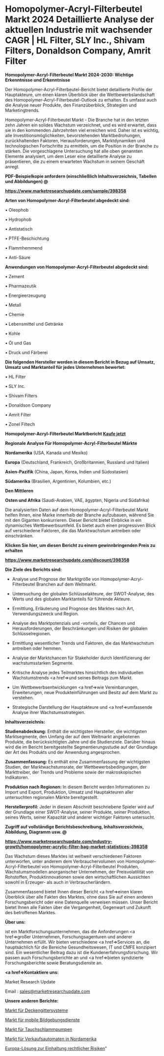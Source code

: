 # Homopolymer-Acryl-Filterbeutel Markt 2024 Detaillierte Analyse der aktuellen Industrie mit wachsender CAGR | HL Filter, SLY Inc., Shivam Filters, Donaldson Company, Amrit Filter

<strong>Homopolymer-Acryl-Filterbeutel Markt 2024-2030: Wichtige Erkenntnisse und Erkenntnisse</strong>

Der Homopolymer-Acryl-Filterbeutel-Bericht bietet detaillierte Profile der Hauptakteure, um einen klaren Überblick über die Wettbewerbslandschaft des Homopolymer-Acryl-Filterbeutel-Outlook zu erhalten. Es umfasst auch die Analyse neuer Produkte, den Finanzüberblick, Strategien und Marketingtrends.

Homopolymer-Acryl-Filterbeutel Markt - Die Branche hat in den letzten zehn Jahren ein solides Wachstum verzeichnet, und es wird erwartet, dass sie in den kommenden Jahrzehnten viel erreichen wird. Daher ist es wichtig, alle Investitionsmöglichkeiten, bevorstehenden Marktbedrohungen, zurückhaltenden Faktoren, Herausforderungen, Marktdynamiken und technologischen Fortschritte zu ermitteln, um die Position in der Branche zu stärken. Die vorgeschlagene Untersuchung hat alle oben genannten Elemente analysiert, um dem Leser eine detaillierte Analyse zu präsentieren, die zu einem erwarteten Wachstum in seinem Geschäft anregt.



<strong><b>PDF-Beispielkopie anfordern (einschließlich Inhaltsverzeichnis, Tabellen und Abbildungen) @ </b></strong>

<strong><a href=https://www.marketresearchupdate.com/sample/398358>

<strong>https://www.marketresearchupdate.com/sample/398358</u></a></strong></strong>



<strong>Arten von Homopolymer-Acryl-Filterbeutel abgedeckt sind:</strong>

• Oleophob

• Hydrophob

• Antistatisch

• PTFE-Beschichtung

• Flammhemmend

• Anti-Säure



<strong>Anwendungen von Homopolymer-Acryl-Filterbeutel abgedeckt sind:</strong>

• Zement

• Pharmazeutik

• Energieerzeugung

• Metall

• Chemie

• Lebensmittel und Getränke

• Kohle

• Öl und Gas

• Druck und Färberei



<strong>Die folgenden Hersteller werden in diesem Bericht in Bezug auf Umsatz, Umsatz und Marktanteil für jedes Unternehmen bewertet:</strong>

• HL Filter

• SLY Inc.

• Shivam Filters

• Donaldson Company

• Amrit Filter

• Zonel Filtech



<strong>Homopolymer-Acryl-Filterbeutel Marktbericht <a href=https://www.marketresearchupdate.com/buynow/398358>Kaufe jetzt</a></strong>



<strong>Regionale Analyse Für Homopolymer-Acryl-Filterbeutel Märkte</strong>



<strong>Nordamerika</strong> (USA, Kanada und Mexiko)



<strong>Europa</strong> (Deutschland, Frankreich, Großbritannien, Russland und Italien)



<strong>Asien-Pazifik</strong> (China, Japan, Korea, Indien und Südostasien)



<strong>Südamerika</strong> (Brasilien, Argentinien, Kolumbien, etc.)



<strong>Den Mittleren</strong> 

<strong>Osten und Afrika</strong> (Saudi-Arabien, VAE, ägypten, Nigeria und Südafrika)

Die analysierten Daten auf dem Homopolymer-Acryl-Filterbeutel Markt helfen Ihnen, eine Marke innerhalb der Branche aufzubauen, während Sie mit den Giganten konkurrieren. Dieser Bericht bietet Einblicke in ein dynamisches Wettbewerbsumfeld. Es bietet auch einen progressiven Blick auf verschiedene Faktoren, die das Marktwachstum antreiben oder einschränken.



<strong>Klicken Sie hier, um diesen Bericht zu einem gewinnbringenden Preis zu erhalten
</strong>

<strong><a href=https://www.marketresearchupdate.com/discount/398358>https://www.marketresearchupdate.com/discount/398358</b></u></strong></a>



<strong>Die Ziele des Berichts sind:</strong>

- Analyse und Prognose der Marktgröße von Homopolymer-Acryl-Filterbeutel Branchen auf dem Weltmarkt.

- Untersuchung der globalen Schlüsselakteure, der SWOT-Analyse, des Werts und des globalen Marktanteils für führende Akteure.

- Ermittlung, Erläuterung und Prognose des Marktes nach Art, Verwendungszweck und Region.

- Analyse des Marktpotenzials und -vorteils, der Chancen und Herausforderungen, der Beschränkungen und Risiken der globalen Schlüsselregionen.

- Ermittlung wesentlicher Trends und Faktoren, die das Marktwachstum antreiben oder hemmen.

- Analyse der Marktchancen für Stakeholder durch Identifizierung der wachstumsstarken Segmente.

- Kritische Analyse jedes Teilmarktes hinsichtlich des individuellen Wachstumstrends <a href=>und</a> seines Beitrags zum Markt.

- Um Wettbewerbsentwicklungen <a href=>wie</a> Vereinbarungen, Erweiterungen, neue Produkteinführungen und Besitz auf dem Markt zu verstehen.

- Strategische Darstellung der Hauptakteure und <a href=>umfas</a>sende Analyse ihrer Wachstumsstrategien.



<strong>Inhaltsverzeichnis:</strong>



<strong>Studienabdeckung:</strong> Enthält die wichtigsten Hersteller, die wichtigsten Marktsegmente, den Umfang der auf dem Weltmarkt angebotenen Produkte, die berücksichtigten Jahre und die Studienziele. Darüber hinaus wird die im Bericht bereitgestellte Segmentierungsstudie auf der Grundlage der Art des Produkts und der Anwendung angesprochen.



<strong>Zusammenfassung:</strong> Es enthält eine Zusammenfassung der wichtigsten Studien, der Marktwachstumsrate, der Wettbewerbsbedingungen, der Markttreiber, der Trends und Probleme sowie der makroskopischen Indikatoren.



<strong>Produktion nach Regionen:</strong> In diesem Bericht werden Informationen zu Import und Export, Produktion, Umsatz und Hauptakteuren aller untersuchten regionalen Märkte bereitgestellt.



<strong>Herstellerprofil:</strong> Jeder in diesem Abschnitt beschriebene Spieler wird auf der Grundlage einer SWOT-Analyse, seiner Produkte, seiner Produktion, seines Werts, seiner Kapazität und anderer wichtiger Faktoren untersucht.



<strong><b>Zugriff auf vollständige Berichtsbeschreibung, Inhaltsverzeichnis, Abbildung, Diagramm usw. @ </b></strong>

<strong><a href=https://www.marketresearchupdate.com/industry-growth/homopolymer-acrylic-filter-bag-market-statistices-398358>https://www.marketresearchupdate.com/industry-growth/homopolymer-acrylic-filter-bag-market-statistices-398358</a></strong>

Das Wachstum dieses Marktes ist weltweit verschiedenen Faktoren unterworfen, unter anderem dem Verbrauchervolumen von Homopolymer-Acryl-Filterbeutel von Homopolymer-Acryl-Filterbeutel Produkten, Wachstumsmodellen anorganischer Unternehmen, der Preisvolatilität von Rohstoffen, Produktinnovationen sowie den wirtschaftlichen Aussichten sowohl in Erzeuger- als auch in Verbraucherländern.

Zusammenfassend bietet Ihnen dieser Bericht <a href=>einen</a> klaren Überblick über alle Fakten des Marktes, ohne dass Sie auf einen anderen Forschungsbericht oder eine Datenquelle verweisen müssen. Unser Bericht bietet Ihnen alle Fakten über die Vergangenheit, Gegenwart und Zukunft des betroffenen Marktes.



<strong>Über uns:</strong>

 ist ein Marktforschungsunternehmen, das die Anforderungen <a href=>großer</a> Unternehmen, Forschungsagenturen und anderer Unternehmen erfüllt. Wir bieten verschiedene <a href=>Services</a> an, die hauptsächlich für die Bereiche Gesundheitswesen, IT und CMFE konzipiert sind. Ein wesentlicher Beitrag dazu ist die Kundenerfahrungsforschung. Wir passen auch Forschungsberichte an und <a href=>bieten</a> syndizierte Forschungsberichte sowie Beratungsdienste an.



<strong><a href=>Kontaktiere uns:</a></strong>

Market Research Update

Email : sales@marketresearchupdate.com



<strong>Unsere anderen Berichte:</strong>

<a href=https://www.linkedin.com/pulse/ceiling-grid-system-market-has-huge-growth>Markt für Deckengittersysteme</a>

<a href=https://www.linkedin.com/pulse/mobile-imaging-services-market-analysis-segment>Markt für mobile Bildgebungsdienste</a>

<a href=https://www.linkedin.com/pulse/submersible-slurry-pumps-market-sizing-up-anticipating>Markt für Tauchschlammpumpen</a>

<a href=https://www.linkedin.com/pulse/north-america-vending-machines-market-size-2023>Markt für Verkaufsautomaten in Nordamerika</a>

<a href=https://www.linkedin.com/pulse/europe-legal-risk-compliance-solution>Europa-Lösung zur Einhaltung rechtlicher Risiken</a>"
